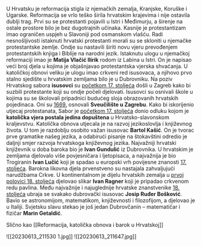 U Hrvatsku je reformacija stigla iz njemačkih zemalja, Kranjske, Koruške i Ugarske. Reformacija se vrlo teško širila hrvatskim krajevima i nije ostavila dublji trag. Prvi su se protestanti pojavili u Istri i Međimurju, a širenje na ostale prostore bilo je bez dugotrajnih učinaka. Kasnije je protestantizam imao ograničen uspjeh u Slavoniji pod osmanskom vlašću. Radi nesnošljivosti istaknuti hrvatski protestanti morali su se skloniti u njemačke protestantske zemlje. Ondje su nastavili širiti novu vjeru prevođenjem protestantskih knjiga i Biblije na narodni jezik. Istaknutu ulogu u njemačkoj reformaciji imao je **Matija Vlačić Ilirik** rodom iz Labina u Istri. On je napisao veći broj djela u kojima je objašnjavao protestantska vjerska shvaćanja.
U katoličkoj obnovi veliku je ulogu imao crkveni red isusovaca, a njihovo prvo stalno sjedište u hrvatskim zemljama bilo je u Dubrovniku. Na poziv Hrvatskog sabora **isusovci** su <u>početkom 17. stoljeća</u> došli u Zagreb kako bi suzbili protestante koji su ondje počeli djelovati. Isusovci su osnivali škole u kojima su se školovali pripadnici budućeg sloja obrazovanih hrvatskih pojedinaca. Oni su <u>1669.</u> osnovali **Sveučilište u Zagrebu**. Kako bi iskorijenio utjecaj protestanata, Sabor je <u>početkom 17. stoljeća</u> donio odluku kojom je **katolička vjera postala jedina dopuštena** u Hrvatsko-slavonskom kraljevstvu. Katolička obnova utjecala je na razvoj jezikoslovlja i književnog života. U tom je razdoblju osobito važan isusovac **Bartol Kašić**. On je tvorac prve gramatike našeg jezika, a odabirući pisanje na štokavštini odredio je daljnji smjer razvoja hrvatskoga književnog jezika. Najvažniji hrvatski književnik u doba baroka bio je **Ivan Gundulić** iz Dubrovnika. U hrvatskim je zemljama djelovalo više povjesničara i ljetopisaca, a najvažnija je bio Trogiranin **Ivan Lučić** koji je spadao u europski vrh povijesne znanosti <u>17. stoljeća</u>. Barokna likovna djela prvenstveno su nastajala zahvaljujući narudžbama Crkve. U kontinentalnom je dijelu hrvatskih zemalja u <u>prvoj polovici 18. stoljeća</u> djelovao slikar **Ivan Ragner** koji je pripadao crkvenom redu pavlina. Među najvažnije i najuglednije hrvatske znanstvenike <u>18. stoljeća</u> ubraja se svakako dubrovački isusovac **Josip Ruđer Bošković**. Bavio se astronomijom, matematikom, književnosti i filozofijom, a djelovao je u Italiji. Svjetsku slavu stekao je još jedan Dubrovčanin – matematičar i fizičar **Marin Getaldić**.

Slično kao [[Reformacija, katolička obnova i barok u Hrvatskoj]]

![[20230613_211530 1.jpg]]
![[20230613_211647.jpg]]